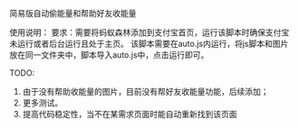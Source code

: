 简易版自动偷能量和帮助好友收能量

使用说明：
要求：需要将蚂蚁森林添加到支付宝首页，运行该脚本时确保支付宝未运行或者后台运行且处于主页。
该脚本需要在auto.js内运行，将js脚本和图片放在同一文件夹中，脚本导入auto.js中，点击运行即可。


TODO:
1. 由于没有帮助收能量的图片，目前没有帮好友收能量功能，后续添加；
2. 更多测试。
3. 提高代码稳定性，当不在某需求页面时能自动重新找到该页面